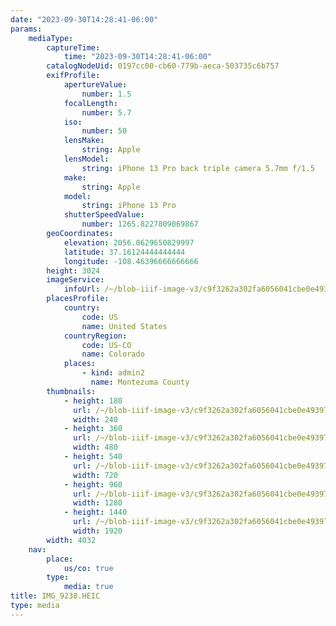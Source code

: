 ```yaml
---
date: "2023-09-30T14:28:41-06:00"
params:
    mediaType:
        captureTime:
            time: "2023-09-30T14:28:41-06:00"
        catalogNodeUid: 0197cc00-cb60-779b-aeca-503735c6b757
        exifProfile:
            apertureValue:
                number: 1.5
            focalLength:
                number: 5.7
            iso:
                number: 50
            lensMake:
                string: Apple
            lensModel:
                string: iPhone 13 Pro back triple camera 5.7mm f/1.5
            make:
                string: Apple
            model:
                string: iPhone 13 Pro
            shutterSpeedValue:
                number: 1265.8227809069867
        geoCoordinates:
            elevation: 2056.0629650829997
            latitude: 37.16124444444444
            longitude: -108.46396666666666
        height: 3024
        imageService:
            infoUrl: /~/blob-iiif-image-v3/c9f3262a302fa6056041cbe0e493977deb6a25bcc63000fd9b3b1a7d80350191/info.json
        placesProfile:
            country:
                code: US
                name: United States
            countryRegion:
                code: US-CO
                name: Colorado
            places:
                - kind: admin2
                  name: Montezuma County
        thumbnails:
            - height: 180
              url: /~/blob-iiif-image-v3/c9f3262a302fa6056041cbe0e493977deb6a25bcc63000fd9b3b1a7d80350191/full/240%2C180/0/default.jpg
              width: 240
            - height: 360
              url: /~/blob-iiif-image-v3/c9f3262a302fa6056041cbe0e493977deb6a25bcc63000fd9b3b1a7d80350191/full/480%2C360/0/default.jpg
              width: 480
            - height: 540
              url: /~/blob-iiif-image-v3/c9f3262a302fa6056041cbe0e493977deb6a25bcc63000fd9b3b1a7d80350191/full/720%2C540/0/default.jpg
              width: 720
            - height: 960
              url: /~/blob-iiif-image-v3/c9f3262a302fa6056041cbe0e493977deb6a25bcc63000fd9b3b1a7d80350191/full/1280%2C960/0/default.jpg
              width: 1280
            - height: 1440
              url: /~/blob-iiif-image-v3/c9f3262a302fa6056041cbe0e493977deb6a25bcc63000fd9b3b1a7d80350191/full/1920%2C1440/0/default.jpg
              width: 1920
        width: 4032
    nav:
        place:
            us/co: true
        type:
            media: true
title: IMG_9238.HEIC
type: media
---
```

